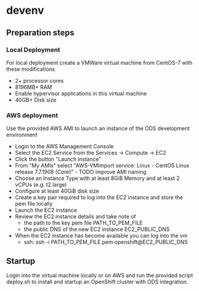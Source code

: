 # devenv
## Preparation steps
### Local Deployment
For local deployment create a VMWare virtual machine from CentOS-7 with these modifications
- 2+ processor cores
- 8196MB+ RAM
- Enable hypervisor applications in this virtual machine
- 40GB+ Disk size
### AWS deployment
Use the provided AWS AMI to launch an instance of the ODS development environment
- Login to the AWS Management Console
- Select the EC2 Service from the Services -> Compute -> EC2
- Click the button "Launch instance"
- From "My AMIs" select "AWS-VMImport service: Linux - CentOS Linux release 7.7.1908 (Core)" - TODO improve AMI naming
- Choose an Instance Type with at least 8GiB Memory and at least 2 vCPUs (e.g. t2.large)
- Configure at least 40GiB disk size
- Create a key pair required to log into the EC2 instance and store the pem file locally
- Launch the EC2 instance
- Review the EC2 instance details and take note of
    - the path to the key pem file PATH_TO_PEM_FILE
    - the public DNS of the new EC2 instance EC2_PUBLIC_DNS
- When the EC2 instance has become available you can log into the vm
    - ssh: ssh -i PATH_TO_PEM_FILE.pem openshift@EC2_PUBLIC_DNS
## Startup
Login into the virtual machine locally or on AWS and run the provided script deploy.sh to install and startup an OpenShift cluster with ODS integration.

